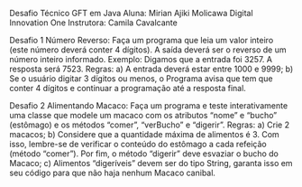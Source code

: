 Desafio Técnico GFT em Java
Aluna: Mirian Ajiki Molicawa
Digital Innovation One
Instrutora: Camila Cavalcante

Desafio 1
Número Reverso:
Faça um programa que leia um valor inteiro (este número deverá conter 4 dígitos).
A saída deverá ser o reverso de um número inteiro informado.
Exemplo: Digamos que a entrada foi 3257. A resposta será 7523.
Regras:
a) A entrada deverá estar entre 1000 e 9999;
b) Se o usuário digitar 3 dígitos ou menos, o Programa avisa que tem que conter 4 dígitos e continuar
a programação até a resposta final.



Desafio 2 
Alimentando Macaco:
Faça um programa e teste interativamente uma classe que modele um macaco com os atributos “nome”
e “bucho” (estômago) e os métodos “comer”, “verBucho” e “digerir”.
Regras:
a) Crie 2 macacos;
b) Considere que a quantidade máxima de alimentos é 3. Com isso,
lembre-se de verificar o conteúdo do estômago a cada refeição (método “comer”).
Por fim, o método “digerir” deve esvaziar o bucho do Macaco;
c) Alimentos “digeríveis” devem ser do tipo String, garanta isso em seu código para que não haja
nenhum Macaco canibal.
